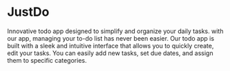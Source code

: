# JustDo 
Innovative todo app designed to simplify and organize your daily tasks.
with our app, managing your to-do list has never been easier.
Our todo app is built with a sleek and intuitive interface that allows you to quickly create, edit your tasks. 
You can easily add new tasks, set due dates, and assign them to specific categories.
